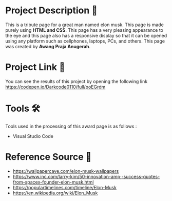 # Project Description :bread:
This is a tribute page for a great man named elon musk. This page is made purely using __HTML and CSS__. This page has a very pleasing appearance to the eye and this page also has a responsive display so that it can be opened using any platform such as cellphones, laptops, PCs, and others. This page was created by __Awang Praja Anugerah__.

# Project Link :link:
You can see the results of this project by opening the following link https://codepen.io/Darkcode0110/full/poEGrdm

# Tools :hammer_and_wrench:
Tools used in the processing of this award page is as follows :
* Visual Studio Code

# Reference Source :link:
* https://wallpapercave.com/elon-musk-wallpapers
* https://www.inc.com/larry-kim/50-innovation-amp;-success-quotes-from-spacex-founder-elon-musk.html
* https://populartimelines.com/timeline/Elon-Musk
* https://en.wikipedia.org/wiki/Elon_Musk
